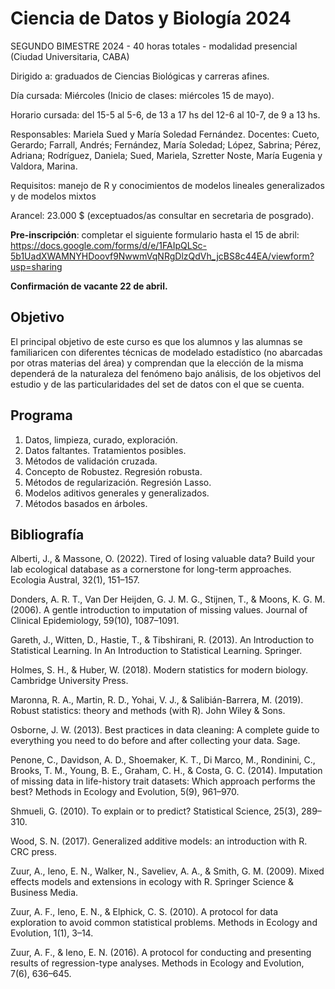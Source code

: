 # Ciencia de Datos y Biología 2024

SEGUNDO BIMESTRE 2024 - 40 horas totales - modalidad presencial (Ciudad Universitaria, CABA) 

Dirigido a: graduados de Ciencias Biológicas y carreras afines.

Día cursada: Miércoles (Inicio de clases: miércoles 15 de mayo).

Horario cursada: del 15-5 al 5-6, de 13 a 17 hs
                 del 12-6 al 10-7, de 9 a 13 hs.  
                 
Responsables: Mariela Sued y María Soledad Fernández. Docentes: Cueto, Gerardo; Farrall, Andrés; Fernández, María Soledad; López, Sabrina; Pérez, Adriana; Rodríguez, Daniela; Sued, Mariela, Szretter Noste, María Eugenia y Valdora, Marina.

Requisitos: manejo de R y conocimientos de modelos lineales generalizados y de modelos mixtos

Arancel: 23.000 $ (exceptuados/as consultar en secretarìa de posgrado). 

**Pre-inscripción**: completar el siguiente formulario hasta el 15 de abril: https://docs.google.com/forms/d/e/1FAIpQLSc-5b1UadXWAMNYHDoovf9NwwmVqNRgDlzQdVh_jcBS8c44EA/viewform?usp=sharing

**Confirmación de vacante 22 de abril.**


## Objetivo


El principal objetivo de este curso es que los alumnos y las alumnas se familiaricen con diferentes técnicas de modelado estadístico (no abarcadas por otras materias del área) y comprendan que la elección de la misma dependerá de la naturaleza del fenómeno bajo análisis, de los objetivos del estudio y de las particularidades del set de datos con el que se cuenta.

## Programa 

1. Datos, limpieza, curado, exploración.
2. Datos faltantes. Tratamientos posibles.
3. Métodos de validación cruzada.
4. Concepto de Robustez. Regresión robusta.
5. Métodos de regularización. Regresión Lasso.
6. Modelos aditivos generales y generalizados.
7. Métodos basados en árboles.
   
## Bibliografía

Alberti, J., & Massone, O. (2022). Tired of losing valuable data? Build your lab ecological database as a cornerstone for long-term approaches. Ecologia Austral, 32(1), 151–157.

Donders, A. R. T., Van Der Heijden, G. J. M. G., Stijnen, T., & Moons, K. G. M. (2006). A gentle introduction to imputation of missing values. Journal of Clinical Epidemiology, 59(10), 1087–1091.

Gareth, J., Witten, D., Hastie, T., & Tibshirani, R. (2013). An Introduction to Statistical Learning. In An Introduction to Statistical Learning. Springer.

Holmes, S. H., & Huber, W. (2018). Modern statistics for modern biology. Cambridge University Press. 

Maronna, R. A., Martin, R. D., Yohai, V. J., & Salibián-Barrera, M. (2019). Robust statistics: theory and methods (with R). John Wiley \& Sons.

Osborne, J. W. (2013). Best practices in data cleaning: A complete guide to everything you need to do before and after collecting your data. Sage.

Penone, C., Davidson, A. D., Shoemaker, K. T., Di Marco, M., Rondinini, C., Brooks, T. M., Young, B. E., Graham, C. H., & Costa, G. C. (2014). Imputation of missing data in life-history trait datasets: Which approach performs the best? Methods in Ecology and Evolution, 5(9), 961–970.

Shmueli, G. (2010). To explain or to predict? Statistical Science, 25(3), 289–310.

Wood, S. N. (2017). Generalized additive models: an introduction with R. CRC press.

Zuur, A., Ieno, E. N., Walker, N., Saveliev, A. A., & Smith, G. M. (2009). Mixed effects models and extensions in ecology with R. Springer Science & Business Media.

Zuur, A. F., Ieno, E. N., & Elphick, C. S. (2010). A protocol for data exploration to avoid common statistical problems. Methods in Ecology and Evolution, 1(1), 3–14.

Zuur, A. F., & Ieno, E. N. (2016). A protocol for conducting and presenting results of regression-type analyses. Methods in Ecology and Evolution, 7(6), 636–645.



